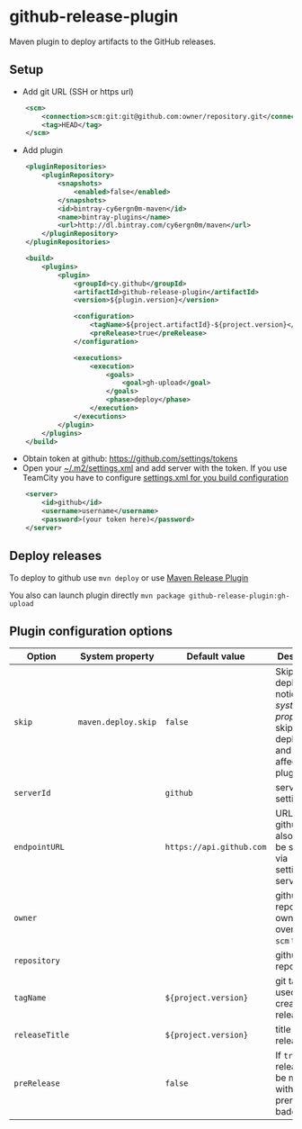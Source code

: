 # github-release-plugin
Maven plugin to deploy artifacts to the GitHub releases. 

## Setup

- Add git URL (SSH or https url)
```xml
    <scm>
        <connection>scm:git:git@github.com:owner/repository.git</connection>
        <tag>HEAD</tag>
    </scm>
```
- Add plugin 
```xml
    <pluginRepositories>
        <pluginRepository>
            <snapshots>
                <enabled>false</enabled>
            </snapshots>
            <id>bintray-cy6ergn0m-maven</id>
            <name>bintray-plugins</name>
            <url>http://dl.bintray.com/cy6ergn0m/maven</url>
        </pluginRepository>
    </pluginRepositories>

    <build>
        <plugins>
            <plugin>
                <groupId>cy.github</groupId>
                <artifactId>github-release-plugin</artifactId>
                <version>${plugin.version}</version>

                <configuration>
                    <tagName>${project.artifactId}-${project.version}</tagName>
                    <preRelease>true</preRelease>
                </configuration>

                <executions>
                    <execution>
                        <goals>
                            <goal>gh-upload</goal>
                        </goals>
                        <phase>deploy</phase>
                    </execution>
                </executions>
            </plugin>
        </plugins>
    </build>
```

- Obtain token at github: https://github.com/settings/tokens
- Open your [~/.m2/settings.xml](https://maven.apache.org/settings.html) and add server with the token. If you use TeamCity you have to configure [settings.xml for you build configuration](https://confluence.jetbrains.com/display/TCD9/Maven+Server-Side+Settings)
 
```xml
    <server>
        <id>github</id>
        <username>username</username>
        <password>(your token here)</password>
    </server>
```

## Deploy releases

To deploy to github use `mvn deploy` or use [Maven Release Plugin](http://maven.apache.org/maven-release/maven-release-plugin/)

You also can launch plugin directly `mvn package github-release-plugin:gh-upload`

## Plugin configuration options
| Option | System property | Default value | Description |
| ------ | ----------------| ------------- | ----------- |
| `skip` | `maven.deploy.skip` | `false` | Skip deployment, notice that *system property* will skip all deployments and will affect all plugins |
| `serverId` |  | `github` | server id in settings.xml |
| `endpointURL` | | `https://api.github.com` | URL of github API, also could be specified via settings.xml server entry |
| `owner` | | | github repository owner, overrides `scm` tag |
| `repository` | | | github repository id |
| `tagName` | | `${project.version}` | git tag to be used to create release from | 
| `releaseTitle` | | `${project.version}` | title of release |
| `preRelease` | | `false` | If `true` then release will be marked with red prerelese badge |

